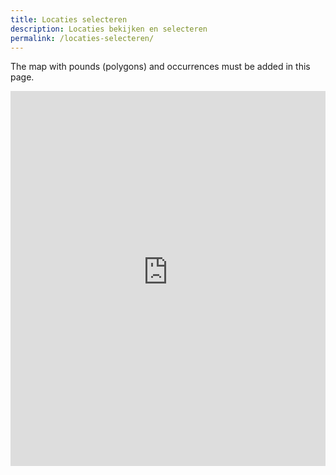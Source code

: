 ```yaml
---
title: Locaties selecteren
description: Locaties bekijken en selecteren
permalink: /locaties-selecteren/
---
```


The map with pounds (polygons) and occurrences must be added in this page.

<iframe src="https://raw.githubusercontent.com/inbo/craywatch/main/map/map.html" height="600px" width="100%" style="border:none;"></iframe>
